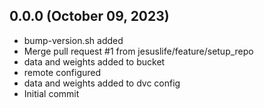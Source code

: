 ## 0.0.0 (October 09, 2023)
  - bump-version.sh added
  - Merge pull request #1 from jesuslife/feature/setup_repo
  - data and weights added to bucket
  - remote configured
  - data and weights added to dvc config
  - Initial commit

